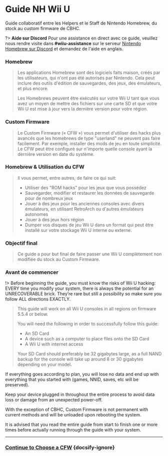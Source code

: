 # Guide NH Wii U

Guide collaboratif entre les Helpers et le Staff de Nintendo Homebrew, du stock au custom firmware de CBHC.

?> **Aide sur Discord** Pour une assistance en direct avec ce guide, veuillez nous rendre visite dans **#wiiu-assistance** sur le serveur [Nintendo Homebrew sur Discord](https://discord.gg/C29hYvh) et demandez de l'aide en anglais.

### Homebrew

> Les applications Homebrew sont des logiciels faits maison, créés par les utilisateurs, qui n'ont pas été autorisés par Nintendo. Cela peut inclure des outils d'édition de sauvegardes, des jeux, des émulateurs, et plus encore.
> 
> Les Homebrews peuvent être exécutés sur votre Wii U tant que vous avez un moyen de mettre des fichiers sur une carte SD et que votre Wii U est mise à jour vers la dernière version pour votre région.

### Custom Firmware

> Le Custom Firmware (« CFW ») vous permet d'utiliser des hacks plus avancés que les homebrews de type "userland" ne peuvent pas faire facilement. Par exemple, installer des mods de jeu en toute simplicité. Le CFW peut être configuré sur n'importe quelle console ayant la dernière version en date du système.

### Homebrew & Utilisation du CFW
>
> Il vous permet, entre autres, de faire ce qui suit:
> 
> - Utiliser des "ROM hacks" pour les jeux que vous possédez
> - Sauvegarder, modifier et restaurer les données de sauvegarde pour de nombreux jeux
> - Jouer à des jeux pour les anciennes consoles avec divers émulateurs, en utilisant RetroArch ou d'autres émulateurs autonomes
> - Jouer à des jeux hors région
> - Dumper vos disques de jeu Wii U dans un format qui peut être installé sur votre stockage Wii U interne ou externe.


### Objectif final

> Ce guide a pour but final de faire passer une Wii U complètement non modifiée du stock au Custom Firmware.

### Avant de commencer

!> Before beginning the guide, you must know the risks of Wii U hacking: EVERY time you modify your system, there is always the potential for an UNRECOVERABLE brick. They’re rare but still a possibility so make sure you follow ALL directions EXACTLY.
>
> This guide will work on all Wii U consoles in all regions on firmware 5.5.4 or below.
> 
> You will need the following in order to successfully follow this guide:
> 
> - An SD Card
> - A device such as a computer to place files onto the SD Card
> - A Wii U with internet access
> 
> Your SD Card should preferably be 32 gigabytes large, as a full NAND backup for the console will take up around 8 or 30 gigabytes depending on your model.

If everything goes according to plan, you will lose no data and end up with everything that you started with (games, NNID, saves, etc will be preserved).

Keep your device plugged in throughout the entire process to avoid data loss or damage from an unexpected power-off.

With the exception of CBHC, Custom Firmware is not permanent with current methods and will be unloaded upon rebooting the system.

It is advised that you read the entire guide from start to finish one or more times before actually running through the guide with your system.

---

### [Continue to Choose a CFW](cfw-choice) {docsify-ignore}